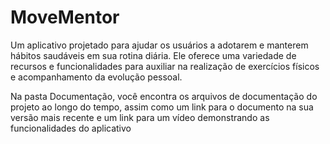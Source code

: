 # MoveMentor
Um aplicativo projetado para ajudar os usuários a adotarem e manterem hábitos saudáveis em sua rotina diária. Ele oferece uma variedade de recursos e funcionalidades para auxiliar na realização de exercícios físicos e acompanhamento da evolução pessoal.

Na pasta Documentação, você encontra os arquivos de documentação do projeto ao longo do tempo, assim como um link para o documento na sua versão mais recente e um link para um vídeo demonstrando as funcionalidades do aplicativo
